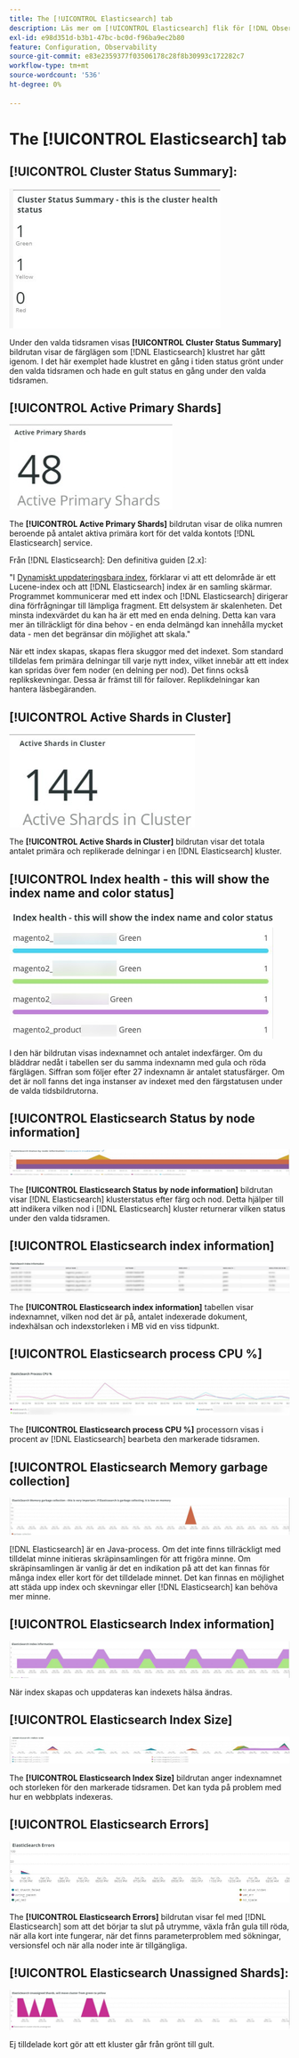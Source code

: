 ```yaml
---
title: The [!UICONTROL Elasticsearch] tab
description: Läs mer om [!UICONTROL Elasticsearch] flik för [!DNL Observation for Adobe Commerce].
exl-id: e98d351d-b3b1-47bc-bc0d-f96ba9ec2b80
feature: Configuration, Observability
source-git-commit: e83e2359377f03506178c28f8b30993c172282c7
workflow-type: tm+mt
source-wordcount: '536'
ht-degree: 0%

---
```


# The [!UICONTROL Elasticsearch] tab

## [!UICONTROL Cluster Status Summary]:

![Sammanfattning av klusterstatus](../../assets/tools/cluster-status-summary.jpg)

Under den valda tidsramen visas **[!UICONTROL Cluster Status Summary]** bildrutan visar de färglägen som [!DNL Elasticsearch] klustret har gått igenom. I det här exemplet hade klustret en gång i tiden status grönt under den valda tidsramen och hade en gult status en gång under den valda tidsramen.

## [!UICONTROL Active Primary Shards]

![Aktiva primära kort](../../assets/tools/active-primary-shards.jpg)

The **[!UICONTROL Active Primary Shards]** bildrutan visar de olika numren beroende på antalet aktiva primära kort för det valda kontots [!DNL Elasticsearch] service.

Från [!DNL Elasticsearch]: Den definitiva guiden [2.x]:

&quot;I [Dynamiskt uppdateringsbara index](https://www.elastic.co/guide/en/elasticsearch/guide/2.x/dynamic-indices.html), förklarar vi att ett delområde är ett Lucene-index och att [!DNL Elasticsearch] index är en samling skärmar. Programmet kommunicerar med ett index och [!DNL Elasticsearch] dirigerar dina förfrågningar till lämpliga fragment. Ett delsystem är skalenheten. Det minsta indexvärdet du kan ha är ett med en enda delning. Detta kan vara mer än tillräckligt för dina behov - en enda delmängd kan innehålla mycket data - men det begränsar din möjlighet att skala.&quot;

När ett index skapas, skapas flera skuggor med det indexet. Som standard tilldelas fem primära delningar till varje nytt index, vilket innebär att ett index kan spridas över fem noder (en delning per nod). Det finns också replikskevningar. Dessa är främst till för failover. Replikdelningar kan hantera läsbegäranden.

## [!UICONTROL Active Shards in Cluster]

![Aktiva skuggningar i kluster](../../assets/tools/active-shards-in-cluster.jpg)

The **[!UICONTROL Active Shards in Cluster]** bildrutan visar det totala antalet primära och replikerade delningar i en [!DNL Elasticsearch] kluster.

## [!UICONTROL Index health - this will show the index name and color status]

![Indexhälsa](../../assets/tools/index-health.jpg)

I den här bildrutan visas indexnamnet och antalet indexfärger. Om du bläddrar nedåt i tabellen ser du samma indexnamn med gula och röda färglägen. Siffran som följer efter 27 indexnamn är antalet statusfärger. Om det är noll fanns det inga instanser av indexet med den färgstatusen under de valda tidsbildrutorna.

## [!UICONTROL Elasticsearch Status by node information]

![Status för Elasticsearch](../../assets/tools/elasticsearch-status-by-node.jpg)

The **[!UICONTROL Elasticsearch Status by node information]** bildrutan visar [!DNL Elasticsearch] klusterstatus efter färg och nod. Detta hjälper till att indikera vilken nod i [!DNL Elasticsearch] kluster returnerar vilken status under den valda tidsramen.

## [!UICONTROL Elasticsearch index information]

![Elasticsearch indexinformation](../../assets/tools/elasticsearch-tab-elasticsearch-index-information-image-1.jpg)

The **[!UICONTROL Elasticsearch index information]** tabellen visar indexnamnet, vilken nod det är på, antalet indexerade dokument, indexhälsan och indexstorleken i MB vid en viss tidpunkt.

## [!UICONTROL Elasticsearch process CPU %]

![Processorn Elasticsearch](../../assets/tools/elasticsearch-process-cpu.jpg)

The **[!UICONTROL Elasticsearch process CPU %]** processorn visas i procent av [!DNL Elasticsearch] bearbeta den markerade tidsramen.

## [!UICONTROL Elasticsearch Memory garbage collection]

![Elasticsearch Memory skräp](../../assets/tools/elasticsearch-memory-garbage.jpg)

[!DNL Elasticsearch] är en Java-process. Om det inte finns tillräckligt med tilldelat minne initieras skräpinsamlingen för att frigöra minne. Om skräpinsamlingen är vanlig är det en indikation på att det kan finnas för många index eller kort för det tilldelade minnet. Det kan finnas en möjlighet att städa upp index och skevningar eller [!DNL Elasticsearch] kan behöva mer minne.

## [!UICONTROL Elasticsearch Index information]

![Elasticsearch-indexinformation](../../assets/tools/elasticsearch-index-information-2.jpg)

När index skapas och uppdateras kan indexets hälsa ändras.

## [!UICONTROL Elasticsearch Index Size]

![Indexstorlek för Elasticsearch](../../assets/tools/elasticsearch-index-size.jpg)

The **[!UICONTROL Elasticsearch Index Size]** bildrutan anger indexnamnet och storleken för den markerade tidsramen. Det kan tyda på problem med hur en webbplats indexeras.

## [!UICONTROL Elasticsearch Errors]

![Elasticsearch-fel](../../assets/tools/elasticsearch-tab-elasticsearch-errors.jpg)

The **[!UICONTROL Elasticsearch Errors]** bildrutan visar fel med [!DNL Elasticsearch] som att det börjar ta slut på utrymme, växla från gula till röda, när alla kort inte fungerar, när det finns parameterproblem med sökningar, versionsfel och när alla noder inte är tillgängliga.

## [!UICONTROL Elasticsearch Unassigned Shards]:

![Elasticsearch ej tilldelade kort](../../assets/tools/elasticsearch-unassigned-shards.jpg)

Ej tilldelade kort gör att ett kluster går från grönt till gult.
